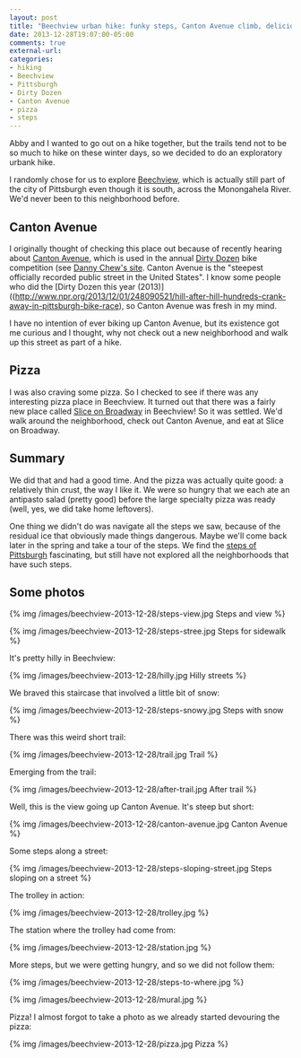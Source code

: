 ```yaml
---
layout: post
title: "Beechview urban hike: funky steps, Canton Avenue climb, delicious pizza at Slice on Broadway"
date: 2013-12-28T19:07:00-05:00
comments: true
external-url: 
categories: 
- hiking
- Beechview
- Pittsburgh
- Dirty Dozen
- Canton Avenue
- pizza
- steps
---
```

Abby and I wanted to go out on a hike together, but the trails tend not to be so much to hike on these winter days, so we decided to do an exploratory urbank hike.

I randomly chose for us to explore [Beechview](http://en.wikipedia.org/wiki/Beechview_\(Pittsburgh\)), which is actually still part of the city of Pittsburgh even though it is south, across the Monongahela River. We'd never been to this neighborhood before.

## Canton Avenue

I originally thought of checking this place out because of recently hearing about [Canton Avenue](http://en.wikipedia.org/wiki/Canton_Avenue), which is used in the annual [Dirty Dozen](http://en.wikipedia.org/wiki/Dirty_Dozen_%28bicycle_competition%29) bike competition (see [Danny Chew's site](http://www.dannychew.com/dd.html). Canton Avenue is the "steepest officially recorded public street in the United States". I know some people who did the [Dirty Dozen this year (2013)]((http://www.npr.org/2013/12/01/248090521/hill-after-hill-hundreds-crank-away-in-pittsburgh-bike-race), so Canton Avenue was fresh in my mind.

I have no intention of ever biking up Canton Avenue, but its existence got me curious and I thought, why not check out a new neighborhood and walk up this street as part of a hike.

## Pizza

I was also craving some pizza. So I checked to see if there was any interesting pizza place in Beechview. It turned out that there was a fairly new place called [Slice on Broadway](http://sliceonbroadway.com/) in Beechview! So it was settled. We'd walk around the neighborhood, check out Canton Avenue, and eat at Slice on Broadway.

## Summary

We did that and had a good time. And the pizza was actually quite good: a relatively thin crust, the way I like it. We were so hungry that we each ate an antipasto salad (pretty good) before the large specialty pizza was ready (well, yes, we did take home leftovers).

One thing we didn't do was navigate all the steps we saw, because of the residual ice that obviously made things dangerous. Maybe we'll come back later in the spring and take a tour of the steps. We find the [steps of Pittsburgh](/blog/2011/10/08/my-god-its-full-of-stairs-pittsburgh-step-trek-2011/) fascinating, but still have not explored all the neighborhoods that have such steps.

## Some photos

{% img /images/beechview-2013-12-28/steps-view.jpg Steps and view %}

{% img /images/beechview-2013-12-28/steps-stree.jpg Steps for sidewalk %}

It's pretty hilly in Beechview:

{% img /images/beechview-2013-12-28/hilly.jpg Hilly streets %}

We braved this staircase that involved a little bit of snow:

{% img /images/beechview-2013-12-28/steps-snowy.jpg Steps with snow %}

There was this weird short trail:

{% img /images/beechview-2013-12-28/trail.jpg Trail %}

Emerging from the trail:

{% img /images/beechview-2013-12-28/after-trail.jpg After trail %}

Well, this is the view going up Canton Avenue. It's steep but short:

{% img /images/beechview-2013-12-28/canton-avenue.jpg Canton Avenue %}

Some steps along a street:

{% img /images/beechview-2013-12-28/steps-sloping-street.jpg Steps sloping on a street %}

The trolley in action:

{% img /images/beechview-2013-12-28/trolley.jpg %}

The station where the trolley had come from:

{% img /images/beechview-2013-12-28/station.jpg %}

More steps, but we were getting hungry, and so we did not follow them:

{% img /images/beechview-2013-12-28/steps-to-where.jpg %}

{% img /images/beechview-2013-12-28/mural.jpg %}

Pizza! I almost forgot to take a photo as we already started devouring the pizza:

{% img /images/beechview-2013-12-28/pizza.jpg Pizza %}
